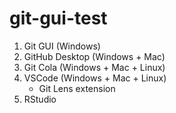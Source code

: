 # git-gui-test

1. Git GUI (Windows)
2. GitHub Desktop (Windows + Mac)
3. Git Cola (Windows + Mac + Linux)
4. VSCode (Windows + Mac + Linux)
    - Git Lens extension
5. RStudio
